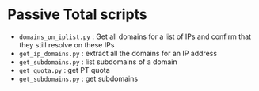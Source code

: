 # Passive Total scripts

* `domains_on_iplist.py` : Get all domains for a list of IPs and confirm that they still resolve on these IPs
* `get_ip_domains.py` : extract all the domains for an IP address
* `get_subdomains.py` : list subdomains of a domain
* `get_quota.py` : get PT quota
* `get_subdomains.py` : get subdomains
